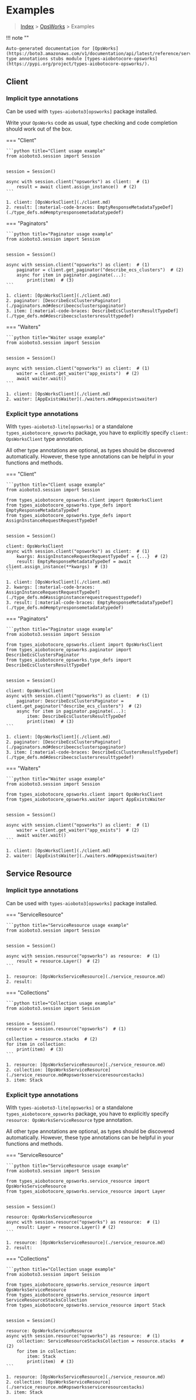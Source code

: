 # Examples

> [Index](../README.md) > [OpsWorks](./README.md) > Examples

!!! note ""

    Auto-generated documentation for [OpsWorks](https://boto3.amazonaws.com/v1/documentation/api/latest/reference/services/opsworks.html#OpsWorks)
    type annotations stubs module [types-aiobotocore-opsworks](https://pypi.org/project/types-aiobotocore-opsworks/).

## Client

### Implicit type annotations

Can be used with `types-aioboto3[opsworks]` package installed.

Write your `OpsWorks` code as usual,
type checking and code completion should work out of the box.



=== "Client"

    ```python title="Client usage example"
    from aioboto3.session import Session


    session = Session()

    async with session.client("opsworks") as client:  # (1)
        result = await client.assign_instance()  # (2)
    ```

    1. client: [OpsWorksClient](./client.md)
    2. result: [:material-code-braces: EmptyResponseMetadataTypeDef](./type_defs.md#emptyresponsemetadatatypedef) 



=== "Paginators"

    ```python title="Paginator usage example"
    from aioboto3.session import Session


    session = Session()

    async with session.client("opsworks") as client:  # (1)
        paginator = client.get_paginator("describe_ecs_clusters")  # (2)
        async for item in paginator.paginate(...):
            print(item)  # (3)
    ```

    1. client: [OpsWorksClient](./client.md)
    2. paginator: [DescribeEcsClustersPaginator](./paginators.md#describeecsclusterspaginator)
    3. item: [:material-code-braces: DescribeEcsClustersResultTypeDef](./type_defs.md#describeecsclustersresulttypedef) 



=== "Waiters"

    ```python title="Waiter usage example"
    from aioboto3.session import Session


    session = Session()

    async with session.client("opsworks") as client:  # (1)
        waiter = client.get_waiter("app_exists")  # (2)
        await waiter.wait()
    ```

    1. client: [OpsWorksClient](./client.md)
    2. waiter: [AppExistsWaiter](./waiters.md#appexistswaiter)


### Explicit type annotations

With `types-aioboto3-lite[opsworks]`
or a standalone `types_aiobotocore_opsworks` package, you have to explicitly specify
`client: OpsWorksClient` type annotation.

All other type annotations are optional, as types should be discovered automatically.
However, these type annotations can be helpful in your functions and methods.


=== "Client"

    ```python title="Client usage example"
    from aioboto3.session import Session

    from types_aiobotocore_opsworks.client import OpsWorksClient
    from types_aiobotocore_opsworks.type_defs import EmptyResponseMetadataTypeDef
    from types_aiobotocore_opsworks.type_defs import AssignInstanceRequestRequestTypeDef


    session = Session()

    client: OpsWorksClient
    async with session.client("opsworks") as client:  # (1)
        kwargs: AssignInstanceRequestRequestTypeDef = {...}  # (2)
        result: EmptyResponseMetadataTypeDef = await client.assign_instance(**kwargs)  # (3)
    ```

    1. client: [OpsWorksClient](./client.md)
    2. kwargs: [:material-code-braces: AssignInstanceRequestRequestTypeDef](./type_defs.md#assigninstancerequestrequesttypedef) 
    3. result: [:material-code-braces: EmptyResponseMetadataTypeDef](./type_defs.md#emptyresponsemetadatatypedef) 



=== "Paginators"

    ```python title="Paginator usage example"
    from aioboto3.session import Session

    from types_aiobotocore_opsworks.client import OpsWorksClient
    from types_aiobotocore_opsworks.paginator import DescribeEcsClustersPaginator
    from types_aiobotocore_opsworks.type_defs import DescribeEcsClustersResultTypeDef


    session = Session()

    client: OpsWorksClient
    async with session.client("opsworks") as client:  # (1)
        paginator: DescribeEcsClustersPaginator = client.get_paginator("describe_ecs_clusters")  # (2)
        async for item in paginator.paginate(...):
            item: DescribeEcsClustersResultTypeDef
            print(item)  # (3)
    ```

    1. client: [OpsWorksClient](./client.md)
    2. paginator: [DescribeEcsClustersPaginator](./paginators.md#describeecsclusterspaginator)
    3. item: [:material-code-braces: DescribeEcsClustersResultTypeDef](./type_defs.md#describeecsclustersresulttypedef) 



=== "Waiters"

    ```python title="Waiter usage example"
    from aioboto3.session import Session

    from types_aiobotocore_opsworks.client import OpsWorksClient
    from types_aiobotocore_opsworks.waiter import AppExistsWaiter


    session = Session()

    async with session.client("opsworks") as client:  # (1)
        waiter = client.get_waiter("app_exists")  # (2)
        await waiter.wait()
    ```

    1. client: [OpsWorksClient](./client.md)
    2. waiter: [AppExistsWaiter](./waiters.md#appexistswaiter)



## Service Resource

### Implicit type annotations

Can be used with `types-aioboto3[opsworks]` package installed.


=== "ServiceResource"

    ```python title="ServiceResource usage example"
    from aioboto3.session import Session


    session = Session()

    async with session.resource("opsworks") as resource:  # (1)
        result = resource.Layer()  # (2)
    ```

    1. resource: [OpsWorksServiceResource](./service_resource.md)
    2. result: 



=== "Collections"

    ```python title="Collection usage example"
    from aioboto3.session import Session


    session = Session()
    resource = session.resource("opsworks")  # (1)

    collection = resource.stacks  # (2)
    for item in collection:
        print(item)  # (3)
    ```

    1. resource: [OpsWorksServiceResource](./service_resource.md)
    2. collection: [OpsWorksServiceResource](./service_resource.md#opsworksserviceresourcestacks)
    3. item: Stack


### Explicit type annotations

With `types-aioboto3-lite[opsworks]`
or a standalone `types_aiobotocore_opsworks` package, you have to explicitly specify
`resource: OpsWorksServiceResource` type annotation.

All other type annotations are optional, as types should be discovered automatically.
However, these type annotations can be helpful in your functions and methods.



=== "ServiceResource"

    ```python title="ServiceResource usage example"
    from aioboto3.session import Session

    from types_aiobotocore_opsworks.service_resource import OpsWorksServiceResource
    from types_aiobotocore_opsworks.service_resource import Layer


    session = Session()

    resource: OpsWorksServiceResource
    async with session.resource("opsworks") as resource:  # (1)
        result: Layer = resource.Layer() # (2)
    ```

    1. resource: [OpsWorksServiceResource](./service_resource.md)
    2. result: 



=== "Collections"

    ```python title="Collection usage example"
    from aioboto3.session import Session

    from types_aiobotocore_opsworks.service_resource import OpsWorksServiceResource
    from types_aiobotocore_opsworks.service_resource import ServiceResourceStacksCollection
    from types_aiobotocore_opsworks.service_resource import Stack


    session = Session()

    resource: OpsWorksServiceResource
    async with session.resource("opsworks") as resource:  # (1)
        collection: ServiceResourceStacksCollection = resource.stacks  # (2)
        for item in collection:
            item: Stack
            print(item)  # (3)
    ```

    1. resource: [OpsWorksServiceResource](./service_resource.md)
    2. collection: [OpsWorksServiceResource](./service_resource.md#opsworksserviceresourcestacks)
    3. item: Stack

